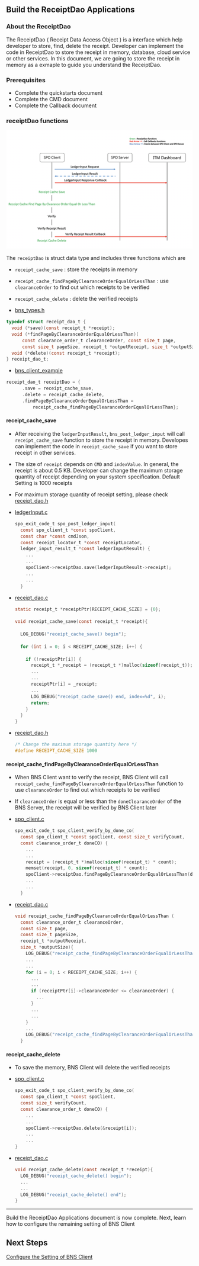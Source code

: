 ## Build the ReceiptDao Applications

### About the ReceiptDao

The ReceiptDao ( Receipt Data Access Object ) is a interface which help developer to store, find, delete the receipt. Developer can implement the code in ReceiptDao to store the receipt in memory, database, cloud service or other services. In this document, we are going to store the receipt in memory as a exmaple to guide you understand the ReceiptDao.

### Prerequisites

- Complete the quickstarts document
- Complete the CMD document
- Complete the Callback document

### receiptDao functions

![](../image/receipt_dao.png)

The `receiptDao` is struct data type and includes three functions which are  

- `receipt_cache_save` : store the receipts in memory
- `receipt_cache_findPageByClearanceOrderEqualOrLessThan` : use `clearanceOrder` to find out which receipts to be verified
- `receipt_cache_delete` : delete the verified receipts

- [bns_types.h](../src/bns-client/core/bns_types.h)

```C
typedef struct receipt_dao_t {
  void (*save)(const receipt_t *receipt);
  void (*findPageByClearanceOrderEqualOrLessThan)(
      const clearance_order_t clearanceOrder, const size_t page,
      const size_t pageSize, receipt_t *outputReceipt, size_t *outputSize);
  void (*delete)(const receipt_t *receipt);
} receipt_dao_t;
```

- [bns_client_example](../example/bns-client-example/bns_client_example.c)

```C
receipt_dao_t receiptDao = {
      .save = receipt_cache_save,
      .delete = receipt_cache_delete,
      .findPageByClearanceOrderEqualOrLessThan =
          receipt_cache_findPageByClearanceOrderEqualOrLessThan};
```

#### receipt_cache_save

- After receiving the `ledgerInputResult`, `bns_post_ledger_input` will call `receipt_cache_save` function to store the receipt in memory. Developes can implement the code in `receipt_cache_save` if you want to store receipt in other services.

- The size of `receipt` depends on `CMD` and `indexValue`. In general, the receipt is about 0.5 KB. Developer can change the maximum storage quantity of receipt depending on your system specification. Default Setting is 1000 receipts

- For maximum storage quantity of receipt setting, please check [receipt_dao.h](../example/bns-client-example/receipt_dao.h)

- [ledgerInput.c](../src/bns-client/input/ledger_input.c)
  
  ```C
  spo_exit_code_t spo_post_ledger_input(
    const spo_client_t *const spoClient, 
    const char *const cmdJson,
    const receipt_locator_t *const receiptLocator,
    ledger_input_result_t *const ledgerInputResult) {
      ...
      ...
      spoClient->receiptDao.save(ledgerInputResult->receipt);
      ...
      ...
    }
  ```

- [receipt_dao.c](../example/bns-client-example/receipt_dao.c)

  ```C
  static receipt_t *receiptPtr[RECEIPT_CACHE_SIZE] = {0};

  void receipt_cache_save(const receipt_t *receipt){
    
    LOG_DEBUG("receipt_cache_save() begin");

    for (int i = 0; i < RECEIPT_CACHE_SIZE; i++) {
      
      if (!receiptPtr[i]) {
        receipt_t *_receipt = (receipt_t *)malloc(sizeof(receipt_t));
        ...
        ...
        receiptPtr[i] = _receipt;
        ...
        LOG_DEBUG("receipt_cache_save() end, index=%d", i);
        return;
      }
    }
  }
  ```

- [receipt_dao.h](../example/bns-client-example/receipt_dao.h)
  
  ```C
  /* Change the maximum storage quantity here */
  #define RECEIPT_CACHE_SIZE 1000
  ```

#### receipt_cache_findPageByClearanceOrderEqualOrLessThan

- When BNS Client want to verify the receipt, BNS Client will call `receipt_cache_findPageByClearanceOrderEqualOrLessThan` function to use `clearanceOrder` to find out which receipts to be verified

- If `clearanceOrder` is equal or less than the `doneClearanceOrder` of the BNS Server, the receipt will be verified by BNS Client later

- [spo_client.c](../src/bns-client/spo_client.c)
  
  ```C
  spo_exit_code_t spo_client_verify_by_done_co(
    const spo_client_t *const spoClient, const size_t verifyCount,
    const clearance_order_t doneCO) {
      ...
      ...
      receipt = (receipt_t *)malloc(sizeof(receipt_t) * count);
      memset(receipt, 0, sizeof(receipt_t) * count);
      spoClient->receiptDao.findPageByClearanceOrderEqualOrLessThan(doneCO, 0, count, receipt, &receiptCount);
      ...
      ...
    }
  ```

- [receipt_dao.c](../example/bns-client-example/receipt_dao.c)

  ```C
  void receipt_cache_findPageByClearanceOrderEqualOrLessThan (
    const clearance_order_t clearanceOrder,
    const size_t page,
    const size_t pageSize,
    receipt_t *outputReceipt,
    size_t *outputSize){
      LOG_DEBUG("receipt_cache_findPageByClearanceOrderEqualOrLessThan() begin");
      ...
      ...
      for (i = 0; i < RECEIPT_CACHE_SIZE; i++) {
        ...
        ...
        if (receiptPtr[i]->clearanceOrder <= clearanceOrder) {
          ...
        }
        ...
        ...
      }
      ...
      LOG_DEBUG("receipt_cache_findPageByClearanceOrderEqualOrLessThan() end, ""outputSize=%ld",*outputSize);
    }
  ```

#### receipt_cache_delete

- To save the memory, BNS Client will delete the verified receipts

- [spo_client.c](../src/bns-client/spo_client.c)
  
  ```C
  spo_exit_code_t spo_client_verify_by_done_co(
    const spo_client_t *const spoClient, 
    const size_t verifyCount,
    const clearance_order_t doneCO) {
      ...
      ...
      spoClient->receiptDao.delete(&receipt[i]);
      ...
      ...
  }
  ```

- [receipt_dao.c](../example/bns-client-example/receipt_dao.c)

  ```C
  void receipt_cache_delete(const receipt_t *receipt){
    LOG_DEBUG("receipt_cache_delete() begin");
    ...
    ...
    LOG_DEBUG("receipt_cache_delete() end");
  }
  ```

----
Build the ReceiptDao Applications document is now complete. Next, learn how to configure the remaining setting of BNS Client

## Next Steps

[Configure the Setting of BNS Client](./other_setting_en.md)
